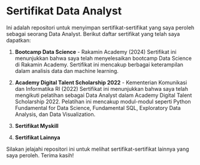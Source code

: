 # Sertifikat Data Analyst

Ini adalah repositori untuk menyimpan sertifikat-sertifikat yang saya peroleh sebagai seorang Data Analyst. Berikut daftar sertifikat yang telah saya dapatkan:

1. **Bootcamp Data Science** - Rakamin Academy (2024)
   Sertifikat ini menunjukkan bahwa saya telah menyelesaikan bootcamp Data Science di Rakamin Academy. Sertifikat ini mencakup berbagai keterampilan dalam analisis data dan machine learning.

2. **Academy Digital Talent Scholarship 2022** - Kementerian Komunikasi dan Informatika RI (2022)
   Sertifikat ini menunjukkan bahwa saya telah mengikuti pelatihan sebagai Data Analyst dalam Academy Digital Talent Scholarship 2022. Pelatihan ini mencakup modul-modul seperti Python Fundamental for Data Science, Fundamental SQL, Exploratory Data Analysis, dan Data Visualization.

3. **Sertifikat Myskill**

4. **Sertifikat Lainnya**

Silakan jelajahi repositori ini untuk melihat sertifikat-sertifikat lainnya yang saya peroleh. Terima kasih!
